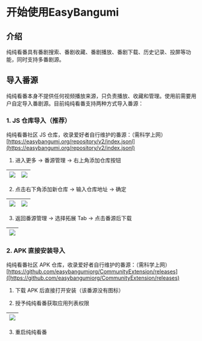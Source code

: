 # 开始使用EasyBangumi

## 介绍

纯纯看番具有番剧搜索、番剧收藏、番剧播放、番剧下载、历史记录、投屏等功能，同时支持多番剧源。

## 导入番源

纯纯看番本身不提供任何视频播放来源，只负责播放、收藏和管理。使用前需要用户自定导入番剧源。目前纯纯看番支持两种方式导入番源：


### 1. JS 仓库导入（推荐）
 
纯纯看番社区 JS 仓库，收录爱好者自行维护的番源：（需科学上网）
[https://easybangumi.org/repository/v2/index.jsonl](https://easybangumi.org/repository/v2/index.jsonl)

1. 进入更多 -> 番源管理 -> 右上角添加仓库按钮

| <img src="/images/getting-started/1.jpg" /> | <img src="/images/getting-started/2.jpg" />  |
|:---------------------------------:|:----------------------------------:|

2. 点击右下角添加新仓库 -> 输入仓库地址 -> 确定

| <img src="/images/getting-started/3.jpg" /> | <img src="/images/getting-started/4.jpg" />  |
|:---------------------------------:|:----------------------------------:|

3. 返回番源管理 -> 选择拓展 Tab -> 点击番源后下载

| <img src="/images/getting-started/5.jpg" /> |
|:---------------------------------:|

### 2. APK 直接安装导入

纯纯看番社区 APK 仓库，收录爱好者自行维护的番源：（需科学上网）
[https://github.com/easybangumiorg/CommunityExtension/releases]([https://github.com/easybangumiorg/CommunityExtension/releases)

1. 下载 APK 后直接打开安装（该番源没有图标）

2. 授予纯纯看番获取应用列表权限

| <img src="/images/getting-started/6.jpg" /> |
|:---------------------------------:|

3. 重启纯纯看番


